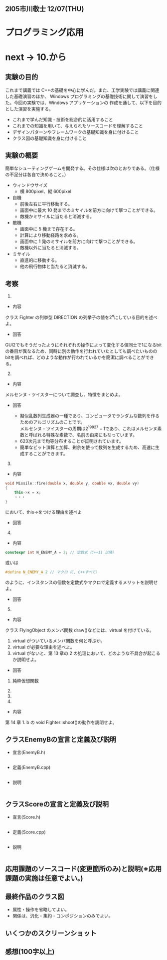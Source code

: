 ## 2I05市川敬士 12/07(THU)

# プログラミング応用

# next -> 10.から

## 実験の目的

これまで講義では C++の基礎を中心に学んだ。また、工学実験では講義に関連した基礎演習のほか、
Windows プログラミングの基礎技術に関して演習をした。今回の実験では、Windows アプリケーションの
作成を通して、以下を目的とした演習を実施する。
- これまで学んだ知識・技術を総合的に活用すること
- これまでの知識を用いて、与えられたソースコードを理解すること
- デザインパターンやフレームワークの基礎知識を身に付けること
- クラス図の基礎知識を身に付けること

## 実験の概要

簡単なシューティングゲームを開発する。その仕様は次のとおりである。（仕様の不足分は各自で決めること。）
- ウィンドウサイズ
    - 横 800pixel、縦 600pixel
- 自機
    - 前後左右に平行移動する。
    - 画面中に最大 10 発までのミサイルを前方に向けて撃つことができる。
    - 敵機かミサイルに当たると消滅する。
- 敵機
    - 画面中に 5 機まで存在する。
    - 計算により移動経路を求める。
    - 画面中に 1 発のミサイルを前方に向けて撃つことができる。
    - 敵機以外に当たると消滅する。
- ミサイル
    - 直進的に移動する。
    - 他の飛行物体と当たると消滅する。

## 考察

1. 
- 内容

クラス Fighter の列挙型 DIRECTION の列挙子の値を$2^n$にしている目的を述べよ。

- 回答

GUI2でもそうだったようにそれぞれの操作によって変化する値同士で1になるbitの番目が異なるため、同時に別の動作を行われていたとしても調べたいもののbitを調べれば、どのような動作が行われているかを簡潔に調べることができる。

2. 

- 内容

メルセンヌ・ツイスターについて調査し、特徴をまとめよ。


- 回答

    - 擬似乱数列生成器の一種であり、コンピュータでランダムな数列を作るためのアルゴリズムのことです。  
    メルセンヌ・ツイスターの周期は$2^{19927}-1$であり、これはメルセンヌ素数と呼ばれる特殊な素数で、名前の由来にもなっています。
    - 623次元まで均等分布することが証明されています。
    - 簡単なビット演算と加算、剰余を使って数列を生成するため、高速に生成することができます。

3. 

- 内容

```cpp
void Missile::fire(double x, double y, double vx, double vy)
{
    this->x = x;
    ・・・
}
```
において、this->をつける理由を述べよ

- 回答



4. 

- 内容

```cpp
constexpr int N_ENEMY_A = 2; // 定数式（C++11 以降）
```
或いは
```cpp
#define N_ENEMY_A 2 // マクロ（C, C++すべて）
```
のように、インスタンスの個数を定数式やマクロで定義するメリットを説明せよ。

- 回答



5. 

- 内容

クラス FlyingObject のメンバ関数 draw()などには、virtual を付けている。  
1. virtual がついているメンバ関数を何と呼ぶか。  
2. virtual が必要な理由を述べよ。  
3. virtual がないと、第 13 章の 2 の処理において、どのような不具合が起こるか説明せよ。  

- 回答

1. 純粋仮想関数
2. 
3. 

6. 

- 内容

第 14 章 1. b の void Fighter::shoot()の動作を説明せよ。

## クラスEnemyBの宣言と定義及び説明

- 宣言(EnemyB.h)

```cpp

```

- 定義(EnemyB.cpp)
```cpp

```

- 説明
```

```

## クラスScoreの宣言と定義及び説明

- 宣言(Score.h)

```cpp

```

- 定義(Score.cpp)
```cpp

```

- 説明
```

```

## 応用課題のソースコード(変更箇所のみ)と説明(※応用課題の実施は任意でよい。)

## 最終作品のクラス図

- 属性・操作を省略してよい。
- 関係は、汎化・集約・コンポジションのみでよい。

## いくつかのスクリーンショット

## 感想(100字以上)


